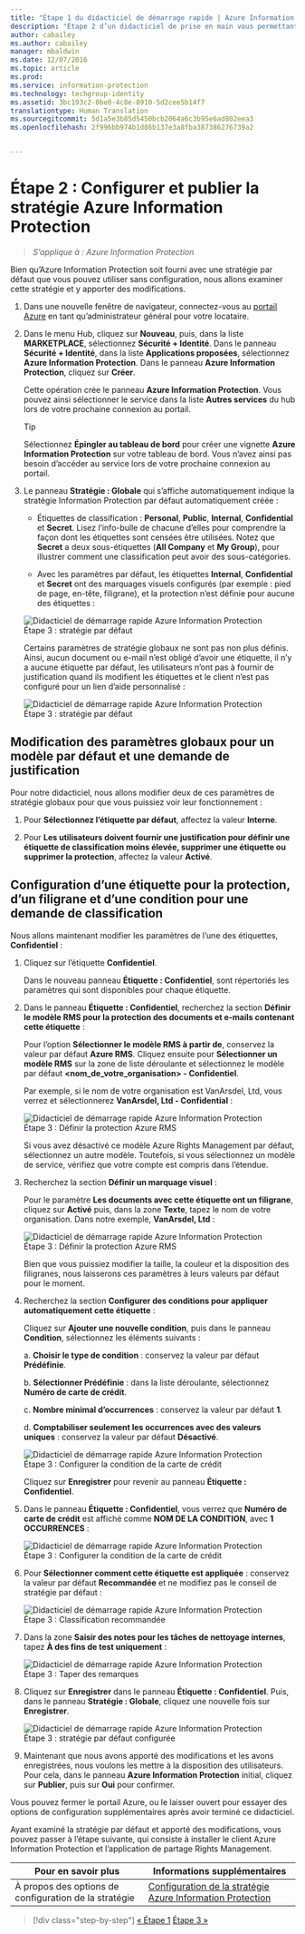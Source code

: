 ```yaml
---
title: "Étape 1 du didacticiel de démarrage rapide | Azure Information Protection"
description: "Étape 2 d’un didacticiel de prise en main vous permettant de tester rapidement Microsoft Azure Information Protection dans votre organisation en environ 30 minutes."
author: cabailey
ms.author: cabailey
manager: mbaldwin
ms.date: 12/07/2016
ms.topic: article
ms.prod: 
ms.service: information-protection
ms.technology: techgroup-identity
ms.assetid: 3bc193c2-0be0-4c8e-8910-5d2cee5b14f7
translationtype: Human Translation
ms.sourcegitcommit: 5d1a5e3b85d5450bcb2064a6c3b95e6ad802eea3
ms.openlocfilehash: 2f996bb974b1d86b137e3a8fba387386276739a2


---
```


# <a name="step-2-configure-and-publish-the-azure-information-protection-policy"></a>Étape 2 : Configurer et publier la stratégie Azure Information Protection

>*S’applique à : Azure Information Protection*

Bien qu’Azure Information Protection soit fourni avec une stratégie par défaut que vous pouvez utiliser sans configuration, nous allons examiner cette stratégie et y apporter des modifications.

1. Dans une nouvelle fenêtre de navigateur, connectez-vous au [portail Azure](https://portal.azure.com) en tant qu’administrateur général pour votre locataire.

2. Dans le menu Hub, cliquez sur **Nouveau**, puis, dans la liste **MARKETPLACE**, sélectionnez **Sécurité + Identité**. Dans le panneau **Sécurité + Identité**, dans la liste **Applications proposées**, sélectionnez **Azure Information Protection**. Dans le panneau **Azure Information Protection**, cliquez sur **Créer**.

    Cette opération crée le panneau **Azure Information Protection**. Vous pouvez ainsi sélectionner le service dans la liste **Autres services** du hub lors de votre prochaine connexion au portail. 

    > [!TIP] 
    > Sélectionnez **Épingler au tableau de bord** pour créer une vignette **Azure Information Protection** sur votre tableau de bord. Vous n’avez ainsi pas besoin d’accéder au service lors de votre prochaine connexion au portail.

3.  Le panneau **Stratégie : Globale** qui s’affiche automatiquement indique la stratégie Information Protection par défaut automatiquement créée :
    
    - Étiquettes de classification : **Personal**, **Public**, **Internal**, **Confidential** et **Secret**. Lisez l’info-bulle de chacune d’elles pour comprendre la façon dont les étiquettes sont censées être utilisées. Notez que **Secret** a deux sous-étiquettes (**All Company** et **My Group**), pour illustrer comment une classification peut avoir des sous-catégories.

    - Avec les paramètres par défaut, les étiquettes **Internal**, **Confidential** et **Secret** ont des marquages visuels configurés (par exemple : pied de page, en-tête, filigrane), et la protection n’est définie pour aucune des étiquettes : 
    
    ![Didacticiel de démarrage rapide Azure Information Protection Étape 3 : stratégie par défaut](../media/info-protect-policy-default-labels.png)
    
    Certains paramètres de stratégie globaux ne sont pas non plus définis. Ainsi, aucun document ou e-mail n’est obligé d’avoir une étiquette, il n’y a aucune étiquette par défaut, les utilisateurs n’ont pas à fournir de justification quand ils modifient les étiquettes et le client n’est pas configuré pour un lien d’aide personnalisé :
    
    ![Didacticiel de démarrage rapide Azure Information Protection Étape 3 : stratégie par défaut](../media/info-protect-policy-default-settings.png)

## <a name="changing-the-global-settings-for-a-default-template-and-prompt-for-justification"></a>Modification des paramètres globaux pour un modèle par défaut et une demande de justification

Pour notre didacticiel, nous allons modifier deux de ces paramètres de stratégie globaux pour que vous puissiez voir leur fonctionnement :

1. Pour **Sélectionnez l’étiquette par défaut**, affectez la valeur **Interne**.

2. Pour **Les utilisateurs doivent fournir une justification pour définir une étiquette de classification moins élevée, supprimer une étiquette ou supprimer la protection**, affectez la valeur **Activé**.

## <a name="configuring-a-label-for-protection-a-watermark-and-a-condition-to-prompt-for-classification"></a>Configuration d’une étiquette pour la protection, d’un filigrane et d’une condition pour une demande de classification

Nous allons maintenant modifier les paramètres de l’une des étiquettes, **Confidentiel** :

1. Cliquez sur l’étiquette **Confidentiel**. 
    
    Dans le nouveau panneau **Étiquette : Confidentiel**, sont répertoriés les paramètres qui sont disponibles pour chaque étiquette. 

2. Dans le panneau **Étiquette : Confidentiel**, recherchez la section **Définir le modèle RMS pour la protection des documents et e-mails contenant cette étiquette** :
    
    Pour l’option **Sélectionner le modèle RMS à partir de**, conservez la valeur par défaut **Azure RMS**. Cliquez ensuite pour **Sélectionner un modèle RMS** sur la zone de liste déroulante et sélectionnez le modèle par défaut **\<nom_de_votre_organisation> - Confidentiel**. 
    
    Par exemple, si le nom de votre organisation est VanArsdel, Ltd, vous verrez et sélectionnerez **VanArsdel, Ltd - Confidential** : 
    
    ![Didacticiel de démarrage rapide Azure Information Protection Étape 3 : Définir la protection Azure RMS](../media/step2-select-rms-template.png)
    
    Si vous avez désactivé ce modèle Azure Rights Management par défaut, sélectionnez un autre modèle. Toutefois, si vous sélectionnez un modèle de service, vérifiez que votre compte est compris dans l’étendue.
    
3. Recherchez la section **Définir un marquage visuel** :
    
    Pour le paramètre **Les documents avec cette étiquette ont un filigrane**, cliquez sur **Activé** puis, dans la zone **Texte**, tapez le nom de votre organisation. Dans notre exemple, **VanArsdel, Ltd** : 
    
    ![Didacticiel de démarrage rapide Azure Information Protection Étape 3 : Définir la protection Azure RMS](../media/step2-configure-watermark.png)
    
    Bien que vous puissiez modifier la taille, la couleur et la disposition des filigranes, nous laisserons ces paramètres à leurs valeurs par défaut pour le moment.
    
4. Recherchez la section **Configurer des conditions pour appliquer automatiquement cette étiquette** :
    
    Cliquez sur **Ajouter une nouvelle condition**, puis dans le panneau **Condition**, sélectionnez les éléments suivants :
    
    a. **Choisir le type de condition** : conservez la valeur par défaut **Prédéfinie**.
    
    b. **Sélectionner Prédéfinie** : dans la liste déroulante, sélectionnez **Numéro de carte de crédit**.
    
    c. **Nombre minimal d’occurrences** : conservez la valeur par défaut **1**.
    
    d. **Comptabiliser seulement les occurrences avec des valeurs uniques** : conservez la valeur par défaut **Désactivé**.
    
    ![Didacticiel de démarrage rapide Azure Information Protection Étape 3 : Configurer la condition de la carte de crédit](../media/step2-configure-condition.png)
    
    Cliquez sur **Enregistrer** pour revenir au panneau **Étiquette : Confidentiel**.

5. Dans le panneau **Étiquette : Confidentiel**, vous verrez que **Numéro de carte de crédit** est affiché comme **NOM DE LA CONDITION**, avec **1** **OCCURRENCES** :
    
    ![Didacticiel de démarrage rapide Azure Information Protection Étape 3 : Configurer la condition de la carte de crédit](../media/step2-see-condition.png)

6. Pour **Sélectionner comment cette étiquette est appliquée** : conservez la valeur par défaut **Recommandée** et ne modifiez pas le conseil de stratégie par défaut :
    
    ![Didacticiel de démarrage rapide Azure Information Protection Étape 3 : Classification recommandée](../media/step2-keep-recommended.png)

7. Dans la zone **Saisir des notes pour les tâches de nettoyage internes**, tapez **À des fins de test uniquement** :
    
    ![Didacticiel de démarrage rapide Azure Information Protection Étape 3 : Taper des remarques](../media/step2-type-notes.png)

8. Cliquez sur **Enregistrer** dans le panneau **Étiquette : Confidentiel**. Puis, dans le panneau **Stratégie : Globale**, cliquez une nouvelle fois sur **Enregistrer**.

    ![Didacticiel de démarrage rapide Azure Information Protection Étape 3 : stratégie par défaut configurée](../media/info-protect-policy-configured.png)

9. Maintenant que nous avons apporté des modifications et les avons enregistrées, nous voulons les mettre à la disposition des utilisateurs. Pour cela, dans le panneau **Azure Information Protection** initial, cliquez sur **Publier**, puis sur **Oui** pour confirmer.

Vous pouvez fermer le portail Azure, ou le laisser ouvert pour essayer des options de configuration supplémentaires après avoir terminé ce didacticiel.

Ayant examiné la stratégie par défaut et apporté des modifications, vous pouvez passer à l’étape suivante, qui consiste à installer le client Azure Information Protection et l’application de partage Rights Management.

|Pour en savoir plus|Informations supplémentaires|
|--------------------------------|--------------------------|
|À propos des options de configuration de la stratégie|[Configuration de la stratégie Azure Information Protection](../deploy-use/configure-policy.md)|


>[!div class="step-by-step"]
[&#171; Étape 1](infoprotect-tutorial-step1.md)
[Étape 3 &#187;](infoprotect-tutorial-step3.md)


<!--HONumber=Dec16_HO1-->


